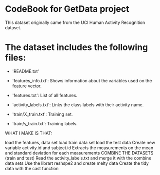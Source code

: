 CodeBook for GetData project
=========================================

This dataset originally came from the UCI Human Activity Recognition dataset.

The dataset includes the following files:
=========================================

- 'README.txt'

- 'features_info.txt': Shows information about the variables used on the feature vector.

- 'features.txt': List of all features.

- 'activity_labels.txt': Links the class labels with their activity name.

- 'train/X_train.txt': Training set.

- 'train/y_train.txt': Training labels.


WHAT I MAKE IS THAT:

load the features, data set
load train data set
load the test data
Create new variable activity.id and subject.id
Extracts the measurements on the mean and standard deviation for each measurements
COMBINE THE DATASETS (train and test)
Read the activity_labels.txt and merge it with the combine data sets
Use the librart reshspe2 and create melty data
Create the tidy data with the cast function
